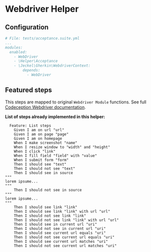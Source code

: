 # Webdriver Helper

## Configuration

```yaml
# File: tests/acceptance.suite.yml
...
modules:
  enabled:
    - WebDriver
    - \Helper\Acceptance
    - \Jeckel\Gherkin\WebdriverContext:
        depends:
          - WebDriver
```

## Featured steps

This steps are mapped to original `Webdriver Module` functions. See full [Codeception Webdriver documentation](https://codeception.com/docs/modules/WebDriver).


**List of steps already implemented in this helper:**
```gherkin
  Feature: List steps
    Given I am on url "url"
    Given I am on page "page"
    Given I am on homepage
    When I make screenshot "name"
    When I resize window to "width" and "height"
    When I click "link"
    When I fill field "field" with "value"
    When I submit form "form"
    Then I should see "text"
    Then I should not see "text"
    Then I should see in source
"""
lorem ipsume...
"""
    Then I should not see in source
"""
lorem ipsume...
"""
    Then I should see link "link"
    Then I should see link "link" with url "url"
    Then I should not see link "link"
    Then I should not see link "link" with url "url"
    Then I should see in current url "uri"
    Then I should not see in current url "uri"
    Then I should see current url equals "uri"
    Then I should not see current url equals "uri"
    Then I should see current url matches "uri"
    Then I should not see current url matches "uri"
```

